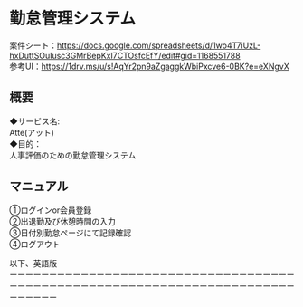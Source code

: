 # 勤怠管理システム
案件シート：https://docs.google.com/spreadsheets/d/1wo4T7iUzL-hxDuttSOuIusc3GMrBepKxI7CTOsfcEfY/edit#gid=1168551788<br>
参考UI：https://1drv.ms/u/s!AqYr2pn9aZgaggkWbiPxcve6-0BK?e=eXNgvX<br>

## 概要<br>
◆サービス名:<br>
Atte(アット)　<br>
◆目的：<br>
人事評価のための勤怠管理システム<br>

## マニュアル<br>
①ログインor会員登録<br>
②出退勤及び休憩時間の入力<br>
③日付別勤怠ページにて記録確認<br>
④ログアウト<br>

以下、英語版<br>
ーーーーーーーーーーーーーーーーーーーーーーーーーーーーーーーーーーーーーーーーーーーーーーーーーーーーーーーーーーーーーーーーーーーーーーーーーーーーーー<br>


